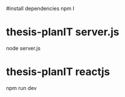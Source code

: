 #install dependencies
npm I

# thesis-planIT server.js
node server.js

# thesis-planIT reactjs
npm run dev
